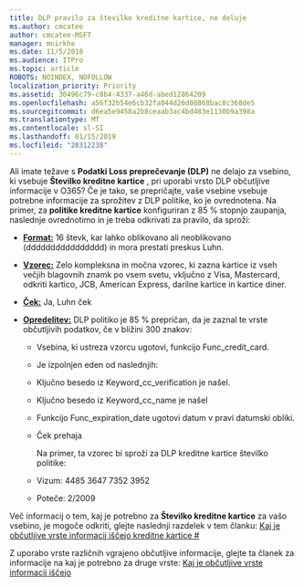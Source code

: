 ```yaml
---
title: DLP pravilo za številko kreditne kartice, ne deluje
ms.author: cmcatee
author: cmcatee-MSFT
manager: mnirkhe
ms.date: 11/5/2018
ms.audience: ITPro
ms.topic: article
ROBOTS: NOINDEX, NOFOLLOW
localization_priority: Priority
ms.assetid: 30496c79-c8b4-4337-a46d-abed12864209
ms.openlocfilehash: a56f32b54e6cb32fa044d26d08868bac8c368de5
ms.sourcegitcommit: d6ea5e9458a2b8ceaab3ac4bd483e1130b9a398a
ms.translationtype: MT
ms.contentlocale: sl-SI
ms.lasthandoff: 01/15/2019
ms.locfileid: "28312238"
---
```

Ali imate težave s **Podatki Loss preprečevanje (DLP)** ne delajo za vsebino, ki vsebuje **Številko kreditne kartice** , pri uporabi vrsto DLP občutljive informacije v O365? Če je tako, se prepričajte, vaše vsebine vsebuje potrebne informacije za sprožitev z DLP politike, ko je ovrednotena. Na primer, za **politike kreditne kartice** konfiguriran z 85 % stopnjo zaupanja, naslednje ovrednotimo in je treba odkrivati za pravilo, da sproži: 
  
- **[Format:](https://docs.microsoft.com/en-us/office365/securitycompliance/what-the-sensitive-information-types-look-for#format-19)** 16 števk, kar lahko oblikovano ali neoblikovano (dddddddddddddddd) in mora prestati preskus Luhn. 
    
- **[Vzorec:](https://docs.microsoft.com/en-us/office365/securitycompliance/what-the-sensitive-information-types-look-for#pattern-19)** Zelo kompleksna in močna vzorec, ki zazna kartice iz vseh večjih blagovnih znamk po vsem svetu, vključno z Visa, Mastercard, odkriti kartico, JCB, American Express, darilne kartice in kartice diner. 
    
- **[Ček:](https://docs.microsoft.com/en-us/office365/securitycompliance/what-the-sensitive-information-types-look-for#checksum-19)** Ja, Luhn ček 
    
- **[Opredelitev:](https://docs.microsoft.com/en-us/office365/securitycompliance/what-the-sensitive-information-types-look-for#definition-19)** DLP politiko je 85 % prepričan, da je zaznal te vrste občutljivih podatkov, če v bližini 300 znakov: 
    
  - Vsebina, ki ustreza vzorcu ugotovi, funkcijo Func_credit_card.
    
  - Je izpolnjen eden od naslednjih: 
    
  - Ključno besedo iz Keyword_cc_verification je našel.
    
  - Ključno besedo iz Keyword_cc_name je našel
    
  - Funkcijo Func_expiration_date ugotovi datum v pravi datumski obliki.
    
  - Ček prehaja
    
    Na primer, ta vzorec bi sproži za DLP kreditne kartice številko politike:
    
  - Vizum: 4485 3647 7352 3952 
    
  - Poteče: 2/2009
    
Več informacij o tem, kaj je potrebno za **Številko kreditne kartice** za vašo vsebino, je mogoče odkriti, glejte naslednji razdelek v tem članku: [Kaj je občutljive vrste informacij iščejo kreditne kartice #](https://docs.microsoft.com/en-us/office365/securitycompliance/what-the-sensitive-information-types-look-for#credit-card-number)
  
Z uporabo vrste različnih vgrajeno občutljive informacije, glejte ta članek za informacije na kaj je potrebno za druge vrste: [Kaj je občutljive vrste informacij iščejo](https://docs.microsoft.com/en-us/office365/securitycompliance/what-the-sensitive-information-types-look-for)
  

